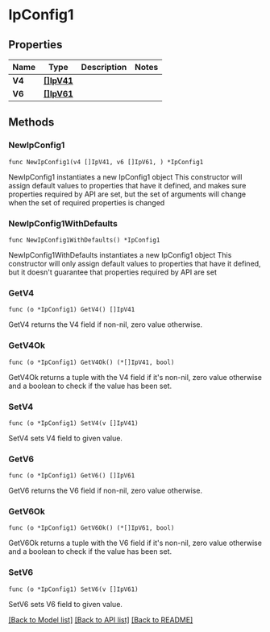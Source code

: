 # IpConfig1

## Properties

Name | Type | Description | Notes
------------ | ------------- | ------------- | -------------
**V4** | [**[]IpV41**](IpV41.md) |  | 
**V6** | [**[]IpV61**](IpV61.md) |  | 

## Methods

### NewIpConfig1

`func NewIpConfig1(v4 []IpV41, v6 []IpV61, ) *IpConfig1`

NewIpConfig1 instantiates a new IpConfig1 object
This constructor will assign default values to properties that have it defined,
and makes sure properties required by API are set, but the set of arguments
will change when the set of required properties is changed

### NewIpConfig1WithDefaults

`func NewIpConfig1WithDefaults() *IpConfig1`

NewIpConfig1WithDefaults instantiates a new IpConfig1 object
This constructor will only assign default values to properties that have it defined,
but it doesn't guarantee that properties required by API are set

### GetV4

`func (o *IpConfig1) GetV4() []IpV41`

GetV4 returns the V4 field if non-nil, zero value otherwise.

### GetV4Ok

`func (o *IpConfig1) GetV4Ok() (*[]IpV41, bool)`

GetV4Ok returns a tuple with the V4 field if it's non-nil, zero value otherwise
and a boolean to check if the value has been set.

### SetV4

`func (o *IpConfig1) SetV4(v []IpV41)`

SetV4 sets V4 field to given value.


### GetV6

`func (o *IpConfig1) GetV6() []IpV61`

GetV6 returns the V6 field if non-nil, zero value otherwise.

### GetV6Ok

`func (o *IpConfig1) GetV6Ok() (*[]IpV61, bool)`

GetV6Ok returns a tuple with the V6 field if it's non-nil, zero value otherwise
and a boolean to check if the value has been set.

### SetV6

`func (o *IpConfig1) SetV6(v []IpV61)`

SetV6 sets V6 field to given value.



[[Back to Model list]](../README.md#documentation-for-models) [[Back to API list]](../README.md#documentation-for-api-endpoints) [[Back to README]](../README.md)


